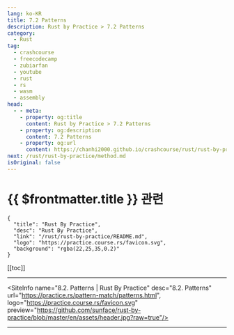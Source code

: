```yaml
---
lang: ko-KR
title: 7.2 Patterns
description: Rust by Practice > 7.2 Patterns
category: 
  - Rust
tag: 
  - crashcourse
  - freecodecamp
  - zubiarfan
  - youtube
  - rust
  - rs
  - wasm
  - assembly
head:
  - - meta:
    - property: og:title
      content: Rust by Practice > 7.2 Patterns
    - property: og:description
      content: 7.2 Patterns
    - property: og:url
      content: https://chanhi2000.github.io/crashcourse/rust/rust-by-practice/pattern-match/patterns.html
next: /rust/rust-by-practice/method.md
isOriginal: false
---
```


# {{ $frontmatter.title }} 관련

```component VPCard
{
  "title": "Rust By Practice",
  "desc": "Rust By Practice",
  "link": "/rust/rust-by-practice/README.md",
  "logo": "https://practice.course.rs/favicon.svg",
  "background": "rgba(22,25,35,0.2)"
}
```

[[toc]]

---

<SiteInfo
  name="8.2. Patterns | Rust By Practice"
  desc="8.2. Patterns"
  url="https://practice.rs/pattern-match/patterns.html",
  logo="https://practice.course.rs/favicon.svg"
  preview="https://github.com/sunface/rust-by-practice/blob/master/en/assets/header.jpg?raw=true"/>

<!-- TODO: 작성 -->

---
